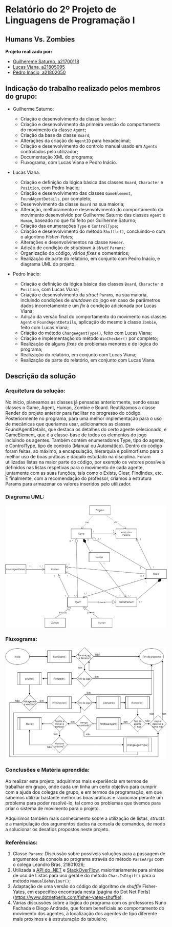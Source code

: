 # Relatório do 2º Projeto de Linguagens de Programação I

## Humans Vs. Zombies

**Projeto realizado por:**
- [Guilhereme Saturno, a21700118]()
- [Lucas Viana, a21805095]()
- [Pedro Inácio, a21802050]()

## Indicação do trabalho realizado pelos membros do grupo:

- Guilherme Saturno:
  - Criação e desenvolvimento da classe `Render`;
  - Criação e desenvolvimento da primeira versão do comportamento do movimento 
  da classe `Agent`;
  - Criação da base da classe `Board`;
  - Alterações da criação do `AgentID` para hexadecimal;
  - Criação e desenvolvimento do controlo manual usado em `Agents` controlados 
  pelo utilizador;
  - Documentação XML do programa;
  - Fluxograma, com Lucas Viana e Pedro Inácio.

- Lucas Viana:
  - Criação e definição da lógica básica das classes `Board`, `Character` e 
  `Position`, com Pedro Inácio;
  - Criação e desenvolvimento das classes `GameElement`, `FoundAgentDetails`, 
  por completo;
  - Desenvolvimento da classe `Board` na sua maioria;
  - Alteração, melhoramento e desenvolvimento do comportamento do movimento 
  desenvolvido por Guilherme Saturno das classes `Agent` e `Human`, baseado 
  no que foi feito por Guilherme Saturno;
  - Criação das enumerações `Type` e `ControlType`;
  - Criação e desenvolvimento do método `Shuffle()`, concluindo-o com o 
  algoritmo _Fisher-Yates_;
  - Alterações e desenvolvimentos na classe `Render`.
  - Adição de condição de _shutdown_ à _struct_ `Params`;
  - Organização do código, vários _fixes_ e comentários;
  - Realização de parte do relatório, em conjunto com Pedro Inácio, e diagrama
   UML do projeto.

- Pedro Inácio:
  - Criação e definição da lógica básica das classes `Board`, `Character` e 
  `Position`, com Lucas Viana;
  - Criação e desenvolvimento da _struct_ `Params`, na sua maioria, incluindo 
  condições de _shutdown_ do jogo em caso de parâmetros dados incorretamente 
  e um _fix_ à condição adicionada por Lucas Viana;
  - Adição da versão final do comportamento do movimento nas classes `Agent` e
   `FoundAgentDetails`, aplicação do mesmo à classe `Zombie`, feito com Lucas 
   Viana;
  - Criação do método `ChangeAgentType()`, feito com Lucas Viana;
  - Criação e implementação do método `WinChecker()` por completo;
  - Realização de alguns _fixes_ de problemas menores e de lógica do programa;
  - Realização do relatório, em conjunto com Lucas Viana;
  - Realização de parte do relatório, em conjunto com Lucas Viana.

## Descrição da solução

### Arquitetura da solução:
No início, planeamos as classes já pensadas anteriormente, sendo essas classes 
o Game, Agent, Human, Zombie e Board. Reutilizamos a classe Render do projeto 
anterior para facilitar no progresso do código. Posteriormente no programa, 
para uma melhor implementação para o uso de mecânicas que queriamos usar, 
adicionamos as classes FoundAgentDetails, que destaca os detalhes do certo 
agente selecionado, e GameElement, que é a classe-base de todos os elementos do
jogo incluindo os agentes. Também contém enumeradores Type, tipo do agente, e
ControlType, tipo de controlo (Manual ou Automático). Dentro do código foram
feitas, ao máximo, a encapsulação, hierarquia e polimorfismo para o melhor 
uso de boas práticas e daquilo estudado na disciplina. Foram utilizadas listas
na maior parte do código, por exemplo os vetores possíveis definidos nas
listas respetivas para o movimento de cada agente, juntamente com as suas 
funções, tais como o Exists, Clear, FindIndex, etc. E finalmente, com a 
recomendação do professor, criamos a estrutura Params para armazenar os 
valores inseridos pelo utilizador.

### Diagrama UML:

![DiagramaUML](DiagramaUML.png)

### Fluxograma:

![Fluxograma](Fluxograma.png)

### Conclusões e Matéria aprendida:

Ao realizar este projeto, adquirimos mais experiência em termos de trabalhar 
em grupo, onde cada um tinha um certo objetivo para cumprir com a ajuda dos
colegas de grupo, e em termos de programação, em que sabemos utilizar 
bastante melhor as boas práticas e raciocinar perante um problema para
poder resolvê-lo, tal como os problemas que tivemos para criar o sistema de
movimento para o projeto.

Adquirimos também mais conhecimento sobre a utilização de listas, _structs_ e
a manipulação dos argumentos dados na consola de comandos, de modo a
solucionar os desafios propostos neste projeto.

### Referências:

1. Classe `Params`: Discussão sobre possíveis soluções para a passagem de 
argumentos da consola ao programa através do método `ParseArgs` com o colega
Leandro Brás, 21801026;
2. Utilizada a [API do .NET](https://docs.microsoft.com/en-us/dotnet/api/) e 
[StackOverFlow](https://stackoverflow.com/), maioritariamente para sintáxe de
 uso de Listas para uso geral e do método `Char.IsDigit()` para o método 
 `ManualBehaviour()`;
3. Adaptação de uma versão do código do algoritmo de _shuffle_ Fisher-Yates, 
em específico encontrada nesta [página do Dot Net Perls]
(https://www.dotnetperls.com/fisher-yates-shuffle);
4. Várias discussões sobre a lógica do programa com os professores Nuno Fachada
e Diogo Andrade, que foram beneficiais ao comportamento do movimento dos
agentes, à localização dos agentes de tipo diferente mais próximos e à
estruturação do tabuleiro;